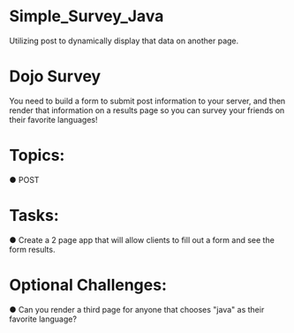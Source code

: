 # Simple_Survey_Java
Utilizing post to dynamically display that data on another page.

# Dojo Survey
You need to build a form to submit post information to your server, and then render that information on a results page so you can survey your friends on their favorite languages!

# Topics:
● POST

# Tasks:
● Create a 2 page app that will allow clients to fill out a form and see the form results.

# Optional Challenges:
● Can you render a third page for anyone that chooses "java" as their favorite language?
